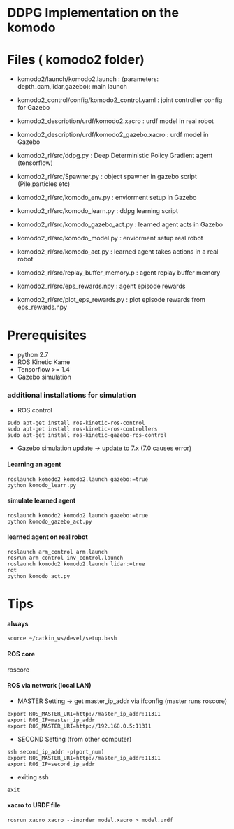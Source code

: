 # DDPG Implementation on the komodo

# Files ( komodo2 folder)


- komodo2/launch/komodo2.launch : (parameters: depth_cam,lidar,gazebo): main launch 
- komodo2_control/config/komodo2_control.yaml : joint controller config for Gazebo
- komodo2_description/urdf/komodo2.xacro : urdf model in real robot
- komodo2_description/urdf/komodo2_gazebo.xacro : urdf model in Gazebo

- komodo2_rl/src/ddpg.py : Deep Deterministic Policy Gradient agent (tensorflow)
- komodo2_rl/src/Spawner.py : object spawner in gazebo script (Pile,particles etc)
- komodo2_rl/src/komodo_env.py : enviorment setup in Gazebo
- komodo2_rl/src/komodo_learn.py : ddpg learning script
- komodo2_rl/src/komodo_gazebo_act.py : learned agent acts in Gazebo

- komodo2_rl/src/komodo_model.py : enviorment setup real robot
- komodo2_rl/src/komodo_act.py : learned agent takes actions in a real robot

- komodo2_rl/src/replay_buffer_memory.p : agent replay buffer memory
- komodo2_rl/src/eps_rewards.npy : agent episode rewards
- komodo2_rl/src/plot_eps_rewards.py : plot episode rewards from eps_rewards.npy


# Prerequisites 
- python 2.7
- ROS Kinetic Kame
- Tensorflow >= 1.4
- Gazebo simulation

### additional installations for simulation
- ROS control
```
sudo apt-get install ros-kinetic-ros-control
sudo apt-get install ros-kinetic-ros-controllers
sudo apt-get install ros-kinetic-gazebo-ros-control
```
- Gazebo simulation update -> update to 7.x (7.0 causes error)


#### Learning an agent
```
roslaunch komodo2 komodo2.launch gazebo:=true
python komodo_learn.py
```

#### simulate learned agent
```
roslaunch komodo2 komodo2.launch gazebo:=true
python komodo_gazebo_act.py
```

#### learned agent on real robot


```
roslaunch arm_control arm.launch
rosrun arm_control inv_control.launch
roslaunch komodo2 komodo2.launch lidar:=true
rqt
python komodo_act.py
```

# Tips
#### always
```
source ~/catkin_ws/devel/setup.bash
```
#### ROS core
roscore

#### ROS via network (local LAN)
- MASTER Setting -> get master_ip_addr via ifconfig (master runs roscore)
```
export ROS_MASTER_URI=http://master_ip_addr:11311
export ROS_IP=master_ip_addr
export ROS_MASTER_URI=http://192.168.0.5:11311
```

- SECOND Setting (from other computer)
```
ssh second_ip_addr -p(port_num)
export ROS_MASTER_URI=http://master_ip_addr:11311
export ROS_IP=second_ip_addr
```

- exiting ssh
```
exit
```

#### xacro to URDF file
```
rosrun xacro xacro --inorder model.xacro > model.urdf
```


